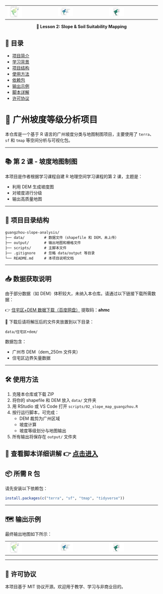 <!-- 项目封面图（显示在 GitHub 首页顶部） -->
<table align="center">
<tr>
<td><img src="output/maps/slope_class_map_guangzhou.png" width="32%"></td>
<td><img src="output/maps/soil_classification_map.png" width="32%"></td>
<td><img src="output/maps/water_score_50m.png" width="32%"></td>
</tr>
</table>

<!-- 项目名称副标题 -->
<p align="center">
  <strong>📘 Lesson 2: Slope & Soil Suitability Mapping</strong>
</p>

## 📖 目录

- [项目简介](#-广州坡度等级分析项目)
- [学习背景](#-第-2-课---坡度地图制图)
- [项目结构](#-项目目录结构)
- [使用方法](#-使用方法)
- [依赖包](#-所需-r-包)
- [输出示例](#-输出示例)
- [脚本详解](scripts/README.md)
- [许可协议](#-许可协议)

# 📍 广州坡度等级分析项目

本仓库是一个基于 R 语言的广州坡度分类与地图制图项目，主要使用了 `terra`、`sf` 和 `tmap` 等空间分析与可视化包。

---

## 📚 第 2 课 - 坡度地图制图

本项目是作者根据学习课程自建 R 地理空间学习课程的第 2 课，主题是：
- 利用 DEM 生成坡度图
- 对坡度进行分级
- 输出高质量地图

---

## 📂 项目目录结构

```
guangzhou-slope-analysis/
├── data/         # 数据文件（shapefile 和 DEM，未上传）
├── output/       # 输出地图和栅格文件
├── scripts/      # 主脚本文件
├── .gitignore    # 忽略 data/output 等目录
└── README.md     # 本项目说明文档
```

---

## 📥 数据获取说明

由于部分数据（如 DEM）体积较大，未纳入本仓库。请通过以下链接下载所需数据：

👉 [住宅区+DEM 数据下载（百度网盘）](https://pan.baidu.com/s/17GucH-eBUg7rHgJ1tKJfuQ?pwd=ahmc) 提取码：**ahmc**

📁 下载后请将解压后的文件夹放置到以下目录：

```
data/住宅区+dem/
```

数据包含：
- 广州市 DEM（dem_250m 文件夹）
- 住宅区边界矢量数据

---

## 🛠️ 使用方法

1. 克隆本仓库或下载 ZIP
2. 将你的 shapefile 和 DEM 放入 `data/` 文件夹
3. 用 RStudio 或 VS Code 打开 `scripts/02_slope_map_guangzhou.R`
4. 按行运行脚本，可完成：
   - DEM 裁剪为广州区域
   - 坡度计算
   - 坡度等级划分与地图输出
5. 所有输出将保存在 `output/` 文件夹


📘 查看脚本详细讲解 👉 [点击进入](scripts/README.md)
---

## 📦 所需 R 包

请先安装以下依赖包：

```r
install.packages(c("terra", "sf", "tmap", "tidyverse"))
```

---

## 🗺️ 输出示例

最终输出地图如下所示：

<table>
<tr>
<td><img src="output/maps/slope_class_map_guangzhou.png" width="32%"></td>
<td><img src="output/maps/soil_classification_map.png" width="32%"></td>
<td><img src="output/maps/water_score_50m.png" width="32%"></td>
</tr>
</table>

---

## 📄 许可协议

本项目基于 MIT 协议开源。欢迎用于教学、学习与非商业目的。